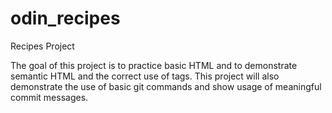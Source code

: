 # odin_recipes
Recipes Project

The goal of this project is to practice basic HTML and to demonstrate
semantic HTML and the correct use of tags. This project will also demonstrate
the use of basic git commands and show usage of meaningful commit messages.

